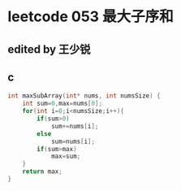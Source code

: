 # leetcode 053 最大子序和
## edited by 王少锐
## c


```c
int maxSubArray(int* nums, int numsSize) {
    int sum=0,max=nums[0];
    for(int i=0;i<numsSize;i++){
        if(sum>0)
            sum+=nums[i];
        else
            sum=nums[i];
        if(sum>max)
            max=sum;
    }
    return max;
}

```

